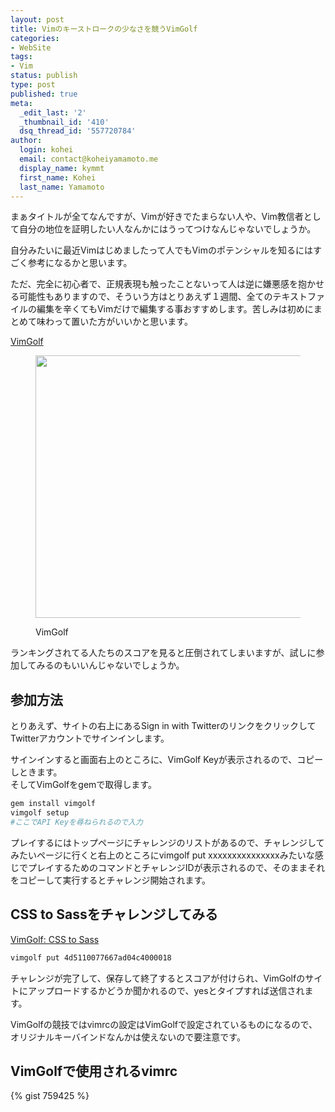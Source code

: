 ```yaml
---
layout: post
title: Vimのキーストロークの少なさを競うVimGolf
categories:
- WebSite
tags:
- Vim
status: publish
type: post
published: true
meta:
  _edit_last: '2'
  _thumbnail_id: '410'
  dsq_thread_id: '557720784'
author:
  login: kohei
  email: contact@koheiyamamoto.me
  display_name: kymmt
  first_name: Kohei
  last_name: Yamamoto
---
```

まぁタイトルが全てなんですが、Vimが好きでたまらない人や、Vim教信者として自分の地位を証明したい人なんかにはうってつけなんじゃないでしょうか。

自分みたいに最近Vimはじめましたって人でもVimのポテンシャルを知るにはすごく参考になるかと思います。

ただ、完全に初心者で、正規表現も触ったことないって人は逆に嫌悪感を抱かせる可能性もありますので、そういう方はとりあえず１週間、全てのテキストファイルの編集を辛くてもVimだけで編集する事おすすめします。苦しみは初めにまとめて味わって置いた方がいいかと思います。

[VimGolf](http://vimgolf.com/)

<figure class="bordered">
<img src="http://howtohp.com/wp/wp-content/uploads/2012/01/vimgolf-ss.png" alt="" title="vimgolf-ss" width="560" height="420" class="aligncenter size-large wp-image-415" /></p>
<figcaption>VimGolf</figcaption>
</figure>

ランキングされてる人たちのスコアを見ると圧倒されてしまいますが、試しに参加してみるのもいいんじゃないでしょうか。

## 参加方法

とりあえず、サイトの右上にあるSign in with TwitterのリンクをクリックしてTwitterアカウントでサインインします。

サインインすると画面右上のところに、VimGolf Keyが表示されるので、コピーしときます。  
そしてVimGolfをgemで取得します。

~~~ bash
gem install vimgolf
vimgolf setup
#ここでAPI Keyを尋ねられるので入力
~~~

プレイするにはトップページにチャレンジのリストがあるので、チャレンジしてみたいページに行くと右上のところにvimgolf put xxxxxxxxxxxxxxxみたいな感じでプレイするためのコマンドとチャレンジIDが表示されるので、そのままそれをコピーして実行するとチャレンジ開始されます。

## CSS to Sassをチャレンジしてみる

[VimGolf: CSS to Sass](http://vimgolf.com/challenges/4d5110077667ad04c4000018)

~~~ bash
vimgolf put 4d5110077667ad04c4000018
~~~

チャレンジが完了して、保存して終了するとスコアが付けられ、VimGolfのサイトにアップロードするかどうか聞かれるので、yesとタイプすれば送信されます。

VimGolfの競技ではvimrcの設定はVimGolfで設定されているものになるので、オリジナルキーバインドなんかは使えないので要注意です。

## VimGolfで使用されるvimrc

{% gist 759425 %}

